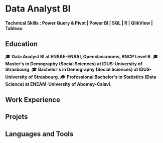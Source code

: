 # Data Analyst BI

#### Technical Skills : Power Query & Pivot | Power BI | SQL | R | QlikView | Tableau 

## Education
🎓 **Data Analyst BI at ENSAE-ENSAI, Openclassrooms, RNCP Level 6**.
🎓 **Master's in Demography (Social Sciences) at IDUS-University of Strasbourg**.
🎓 **Bachelor's in Demography (Social Sciences) at IDUS-University of Strasbourg**.
🎓 **Professional Bachelor's in Statistics (Data Science) at ENEAM-University of Abomey-Calavi**.

## Work Experience

## Projets 

## Languages and Tools
